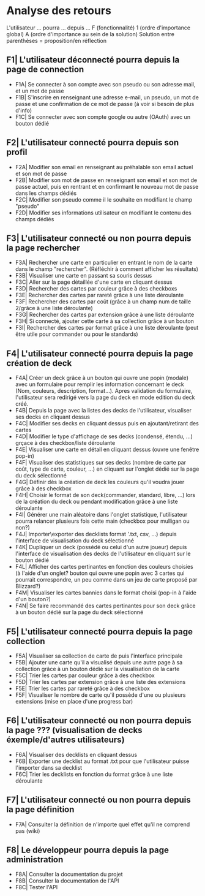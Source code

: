# Analyse des retours 
  L'utilisateur ... pourra ... depuis ...
  F (fonctionnalité) 1 (ordre d'importance global) A (ordre d'importance au sein de la solution)
  Solution entre parenthèses = proposition/en réflection 

## F1| L'utilisateur déconnecté pourra depuis la page de connection
- F1A| Se connecter à son compte avec son pseudo ou son adresse mail, et un mot de passe
- F1B| S'inscrire en renseignant une adresse e-mail, un pseudo, un mot de passe et une confirmation de ce mot de passe (à voir si besoin de plus d'info)
- F1C| Se connecter avec son compte google ou autre (OAuth) avec un bouton dédié

## F2| L'utilisateur connecté pourra depuis son profil
- F2A| Modifier son email en renseignant au préhalable son email actuel et son mot de passe
- F2B| Modifier son mot de passe en renseignant son email et son mot de passe actuel, puis en rentrant et en confirmant le nouveau mot de passe dans les champs dédiés
- F2C| Modifier son pseudo comme il le souhaite en modifiant le champ "pseudo" 
- F2D| Modifier ses informations utilisateur en modifiant le contenu des champs dédiés 

## F3| L'utilisateur connecté ou non pourra depuis la page rechercher
- F3A| Rechercher une carte en particulier en entrant le nom de la carte dans le champ "rechercher". (Réfléchir à comment afficher les résultats)
- F3B| Visualiser une carte en passant sa souris dessus
- F3C| Aller sur la page détaillée d'une carte en cliquant dessus
- F3D| Rechercher des cartes par couleur grâce à des checkboxs
- F3E| Rechercher des cartes par rareté grâce à une liste déroulante
- F3F| Rechercher des cartes par coût (grâce à un champ num de taille 2/grâce à une liste déroulante)
- F3G| Rechercher des cartes par extension grâce à une liste déroulante 
- F3H| Si connecté, ajouter cette carte à sa collection grâce à un bouton
- F3I| Rechercher des cartes par format grâce à une liste déroulante (peut être utile pour commander ou pour le standards)

## F4| L'utilisateur connecté pourra depuis la page création de deck 
- F4A| Créer un deck grâce à un bouton qui ouvre une popin (modale) avec un formulaire pour remplir les information concernant le deck (Nom, couleurs, description, format...). Apres validation du formulaire, l'utilisateur sera redirigé vers la page du deck en mode edition du deck créé.
- F4B| Depuis la page avec la listes des decks de l'utilisateur, visualiser ses decks en cliquant dessus  
- F4C| Modifier ses decks en cliquant dessus puis en ajoutant/retirant des cartes
- F4D| Modifier le type d'affichage de ses decks (condensé, étendu, ...) grçace à des checkbox/liste déroulante
- F4E| Visualiser une carte en détail en cliquant dessus (ouvre une fenêtre pop-in)
- F4F| Visualiser des statistiques sur ses decks (nombre de carte par coût, type de carte, couleur, ...) en cliquant sur l'onglet dédié sur la page du deck sélectionné
- F4G| Définir dès la création de deck les couleurs qu'il voudra jouer grâce à des checkbox 
- F4H| Choisir le format de son deck(commander, standard, libre, ...) lors de la création du deck ou pendant modification grâce à une liste déroulante
- F4I| Générer une main aléatoire dans l'onglet statistique, l'utilisateur pourra relancer plusieurs fois cette main (checkbox pour mulligan ou non?)
- F4J| Importer\exporter des decklists format '.txt, csv, ...) depuis l'interface de visualisation du deck sélectionné
- F4K| Dupliquer un deck (possédé ou celui d'un autre joueur) depuis l'interface de visualisation des decks de l'utilisateur en cliquant sur le bouton dédié
- F4L| Afficher des cartes pertinantes en fonction des couleurs choisies (à l'aide d'un onglet? bouton qui ouvre une popin avec 3 cartes qui pourrait correspondre, un peu comme dans un jeu de carte proposé par Blizzard?)
- F4M| Visualiser les cartes bannies dans le format choisi (pop-in à l'aide d'un bouton?)
- F4N| Se faire recommandé des cartes pertinantes pour son deck grâce à un bouton dédié sur la page du deck sélectionné

## F5| L'utilisateur connecté pourra depuis la page collection
- F5A| Visualiser sa collection de carte de puis l'interface principale
- F5B| Ajouter une carte qu'il a visualisé depuis une autre page à sa collection grâce à un bouton dédié sur la visualisation de la carte 
- F5C| Trier les cartes par couleur grâce à des checkbox
- F5D| Trier les cartes par extension grâce à une liste des extensions 
- F5E| Trier les cartes par rareté grâce à des checkbox
- F5F| Visualiser le nombre de carte qu'il possède d'une ou plusieurs extensions (mise en place d'une progress bar)

## F6| L'utilisateur connecté ou non pourra depuis la page ??? (visualisation de decks éxemple/d'autres utilisateurs)
- F6A| Visualiser des decklists en cliquant dessus
- F6B| Exporter une decklist au format .txt pour que l'utilisateur puisse l'importer dans sa decklist
- F6C| Trier les decklists en fonction du format grâce à une liste déroulante

## F7| L'utilisateur connecté ou non pourra depuis la page définition
- F7A| Consulter la définition de n'importe quel effet qu'il ne comprend pas (wiki)

## F8| Le développeur pourra depuis la page administration
- F8A| Consulter la documentation du projet
- F8B| Consulter la documentation de l'API
- F8C| Tester l'API




 
